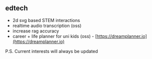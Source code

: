 edtech
--
- 2d svg based STEM interactions
- realtime audio transcription (oss)
- increase rag accuracy
- career + life planner for uni kids (oss) - [https://dreamplanner.io](https://dreamplanner.io)


P.S. Current interests will always be updated
